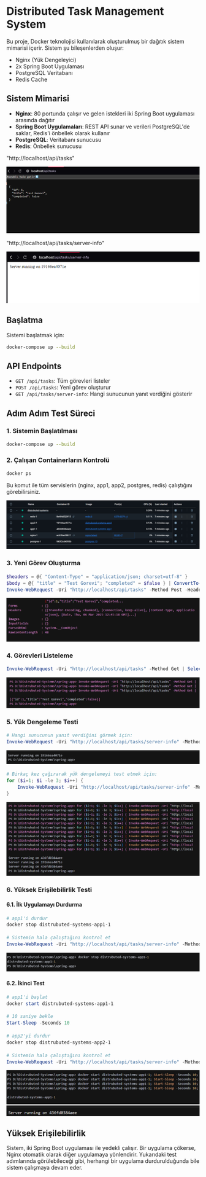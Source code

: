# Distributed Task Management System

Bu proje, Docker teknolojisi kullanılarak oluşturulmuş bir dağıtık sistem mimarisi içerir. Sistem şu bileşenlerden oluşur:

- Nginx (Yük Dengeleyici)
- 2x Spring Boot Uygulaması
- PostgreSQL Veritabanı
- Redis Cache

## Sistem Mimarisi

- **Nginx**: 80 portunda çalışır ve gelen istekleri iki Spring Boot uygulaması arasında dağıtır
- **Spring Boot Uygulamaları**: REST API sunar ve verileri PostgreSQL'de saklar, Redis'i önbellek olarak kullanır
- **PostgreSQL**: Veritabanı sunucusu
- **Redis**: Önbellek sunucusu

"http://localhost/api/tasks"

![Görev](screenshots/localhost1.png)

"http://localhost/api/tasks/server-info"

![Görev](screenshots/localhost2.png)

## Başlatma

Sistemi başlatmak için:

```bash
docker-compose up --build
```

## API Endpoints

- `GET /api/tasks`: Tüm görevleri listeler
- `POST /api/tasks`: Yeni görev oluşturur
- `GET /api/tasks/server-info`: Hangi sunucunun yanıt verdiğini gösterir

## Adım Adım Test Süreci

### 1. Sistemin Başlatılması
```bash
docker-compose up --build
```

### 2. Çalışan Containerların Kontrolü
```bash
docker ps
```
Bu komut ile tüm servislerin (nginx, app1, app2, postgres, redis) çalıştığını görebilirsiniz.

![Çalışan Containerlar](screenshots/resim_2025-03-06_163935863.png)

### 3. Yeni Görev Oluşturma
```powershell
$headers = @{ "Content-Type" = "application/json; charset=utf-8" }
$body = @{ "title" = "Test Gorevi"; "completed" = $false } | ConvertTo-Json
Invoke-WebRequest -Uri "http://localhost/api/tasks" -Method Post -Headers $headers -Body $body
```

![Yeni Görev Oluşturma](screenshots/3.1.png)

### 4. Görevleri Listeleme
```powershell
Invoke-WebRequest -Uri "http://localhost/api/tasks" -Method Get | Select-Object -ExpandProperty Content
```

![Görevleri Listeleme](screenshots/4.1.png)

### 5. Yük Dengeleme Testi
```powershell
# Hangi sunucunun yanıt verdiğini görmek için:
Invoke-WebRequest -Uri "http://localhost/api/tasks/server-info" -Method Get | Select-Object -ExpandProperty Content
```

![İlk Sunucu Kontrolü](screenshots/5.1.png)

```powershell
# Birkaç kez çağırarak yük dengelemeyi test etmek için:
for ($i=1; $i -le 3; $i++) { 
    Invoke-WebRequest -Uri "http://localhost/api/tasks/server-info" -Method Get | Select-Object -ExpandProperty Content 
}
```

![Yük Dengeleme Testi](screenshots/6.1.png)

### 6. Yüksek Erişilebilirlik Testi

#### 6.1. İlk Uygulamayı Durdurma
```powershell
# app1'i durdur
docker stop distrubuted-systems-app1-1

# Sistemin hala çalıştığını kontrol et
Invoke-WebRequest -Uri "http://localhost/api/tasks/server-info" -Method Get | Select-Object -ExpandProperty Content
```

![İlk Uygulama Durdurma Testi](screenshots/6.2.png)

#### 6.2. İkinci Test
```powershell
# app1'i başlat
docker start distrubuted-systems-app1-1

# 10 saniye bekle
Start-Sleep -Seconds 10

# app2'yi durdur
docker stop distrubuted-systems-app2-1

# Sistemin hala çalıştığını kontrol et
Invoke-WebRequest -Uri "http://localhost/api/tasks/server-info" -Method Get | Select-Object -ExpandProperty Content
```

![İkinci Uygulama Başlatma](screenshots/6.3.png)
![İkinci Uygulama](screenshots/6.4.png)

## Yüksek Erişilebilirlik

Sistem, iki Spring Boot uygulaması ile yedekli çalışır. Bir uygulama çökerse, Nginx otomatik olarak diğer uygulamaya yönlendirir. Yukarıdaki test adımlarında görülebileceği gibi, herhangi bir uygulama durdurulduğunda bile sistem çalışmaya devam eder.

